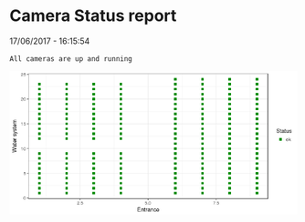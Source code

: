 Camera Status report
================
17/06/2017 - 16:15:54

    All cameras are up and running

![](camreport_files/figure-markdown_github/unnamed-chunk-2-1.png)
